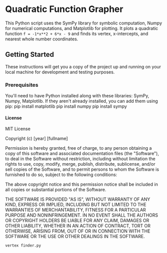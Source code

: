 # Quadratic Function Grapher

This Python script uses the SymPy library for symbolic computation, Numpy for numerical computations, and Matplotlib for plotting. It plots a quadratic function `f = -1*x**2 + 6*x - 9` and finds its vertex, x-intercepts, and nearest whole number coordinates.

## Getting Started

These instructions will get you a copy of the project up and running on your local machine for development and testing purposes.

### Prerequisites

You'll need to have Python installed along with these libraries: SymPy, Numpy, Matplotlib. If they aren't already installed, you can add them using pip:
pip install matplotlib
pip install numpy
pip install sympy

#### License

MIT License

Copyright (c) [year] [fullname]

Permission is hereby granted, free of charge, to any person obtaining a copy
of this software and associated documentation files (the "Software"), to deal
in the Software without restriction, including without limitation the rights
to use, copy, modify, merge, publish, distribute, sublicense, and/or sell
copies of the Software, and to permit persons to whom the Software is
furnished to do so, subject to the following conditions:

The above copyright notice and this permission notice shall be included in all
copies or substantial portions of the Software.

THE SOFTWARE IS PROVIDED "AS IS", WITHOUT WARRANTY OF ANY KIND, EXPRESS OR
IMPLIED, INCLUDING BUT NOT LIMITED TO THE WARRANTIES OF MERCHANTABILITY,
FITNESS FOR A PARTICULAR PURPOSE AND NONINFRINGEMENT. IN NO EVENT SHALL THE
AUTHORS OR COPYRIGHT HOLDERS BE LIABLE FOR ANY CLAIM, DAMAGES OR OTHER
LIABILITY, WHETHER IN AN ACTION OF CONTRACT, TORT OR OTHERWISE, ARISING FROM,
OUT OF OR IN CONNECTION WITH THE SOFTWARE OR THE USE OR OTHER DEALINGS IN THE
SOFTWARE.

```bash
vertex finder.py

